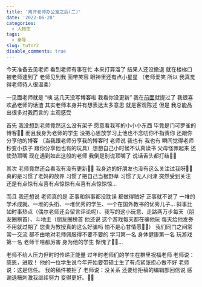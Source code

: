 ```yaml
---
title: '离开老师办公室之后(二)'
date: '2022-06-28'
categories:
  - 人物志
tags:
  - 秦导
slug: tutor2
disable_comments: true
---
```


今天准备去见老师 看到老师有事在忙 本来打算溜了 结果人还没撤退 就在楼梯口被老师逮到了 老师见到我 面带笑容 眼神里还有点小星星 （老师爱笑 所以 我真觉得老师待人很温柔）

一见面老师就是 “咦 这几天没写博客啦 我看你没更新”  我在[前面](/blog/2022/06/tutor2/)就提过了 我很喜欢品老师的话渣 其实老师本身并有想表达太多意思 就是客观陈述 但是 我总能品出很多对我而言的 主观感受 

首先 我没想到老师竟然这么没有架子 愿意看我写的小小小东西 毕竟是门可罗雀的博客🤦‍♀️ 而且我身为老师的学生 没把心思放学习上他也不念叨你不指责你 还跟你分享他的博客 （当我跟老师分享我的博客时 老师说 我也有 我也有 瞬间觉得老师秒变小孩子 跟你分享他也有的玩具）想想自己小时候不认真读书 父母怪罪起来 还使劲顶嘴 现在遇到如此这般的老师 我倒是别说顶嘴了 说话舌头都打结🤦‍♀️

其次 老师竟然还会看我有没有更新🤦‍♀️ 我身边的好朋友也没有这么关注过我呀🤦‍♀️ 真的是习惯了老妈的放养 习惯了把自己当根野草 习惯了无人问津 突然受到关注 还是有点惊有点喜有点惊惊有点喜有点惊惊惊…

而且 我还想说 老师真的是 正事和斜事都没耽误 都做得贼好 正事就不说了 一堆的学术成就、一堆的头衔、一堆优秀的学生、一个在国外教书的优秀儿子… 斜事比如时事热点（偶尔老师还会留言评论呢）、我写的这小玩意、走路两万步每天（朋友圈榜首）、斗地主（朋友圈榜首 他还说 这个游戏每天都在骗他玩 每天给他发券 不用就过期了 您贵为教授真的这么好骗吗 怕不是心甘情愿🤦‍♀️） 我们同门之间常常一交流 都不由地对老师佩服得不要不要的 学习第一名 身体健康第一名 玩游戏第一名 老师干啥都厉害 身为他的学生 惭愧了🤦‍♀️…

老师不给人压力但时时传递正能量 过年时老师们的学生在群里祝福老师 老师说：感恩，进取！ 他的一位学生说今年开始要带硕士生了有点紧张担心做不好 老师说：这是信任。 我的稿件被拒了 老师说：没关系 还要给拒稿的编辑部回信说 感谢退稿刺激我继续努力 变得更好。🤦‍♀️